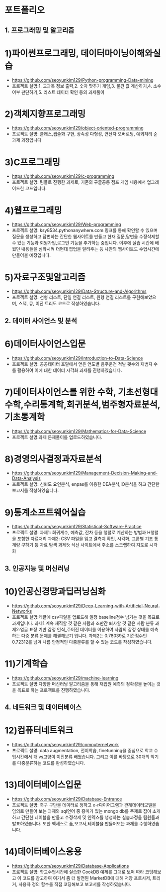 # 포트폴리오

## 1. 프로그래밍 및 알고리즘

# 1)파이썬프로그래밍, 데이터마이닝이해와실습
- https://github.com/seoyunkim129/Python-programming-Data-mining
- 프로젝트 설명:1. 교과목 정보 출력,2. 숫자 맞추기 게임,3. 물건 값 계산하기,4. 소수 여부 판단하기,5. 리스트 데이터 확인 등의 과제풀이
# 2)객체지향프로그래밍
- https://github.com/seoyunkim129/object-oriented-programming
- 프로젝트 설명: 클래스,캡슐화 구현, 상속성 다형성, 연산자 오버로딩, 예외처리 순 과제 과정입니다
# 3)C프로그래밍
- https://github.com/seoyunkim129/c-programming
- 프로젝트 설명: 팀플로 진행한 과제로, 기존의 구글공룡 점프 게임 내용에서 업그레이드한 코드입니다.
# 4)웹프로그래밍
- https://github.com/seoyunkim129/Web-programming
- 프로젝트 설명: ksy8534.pythonanywhere.com  링크를 통해 확인할 수 있으며  질문을 생성하고 답변하는 간단한 웹사이트를 만들고 현재 질문,답변을 수정삭제할 수 있는 기능과 회원가입,로그인 기능을 추가하는 중입니다.
                이후에 실습 시간에 배웠던 내용들을 심화시켜 더현대 팝업을 알려주는 등 나만의 웹사이트도 수업시간에 만들어볼 예정입니다.
# 5)자료구조및알고리즘
- https://github.com/seoyunkim129/Data-Structure-and-Algorithms
- 프로젝트 설명: 선형 리스트, 단일 연결 리스트, 원형 연결 리스트를 구현해보았으며, 스택, 큐, 이진 트리도 코드로 작성하였습니다.


  
## 2. 데이터 사이언스 및 분석

# 6)데이터사이언스입문
- https://github.com/seoyunkim129/Introduction-to-Data-Science
- 프로젝트 설명: 공공데이터 포탈에서 얻은 연도별 음주운전 적발 횟수와 재범자 수를 활용하여 이에 대한 데이터 시각화 과제를 진행하였습니다.
# 7)데이터사이언스를 위한 수학, 기초선형대수학,수리통계학,회귀분석,범주형자료분석,기초통계학
- https://github.com/seoyunkim129/Mathematics-for-Data-Science
- 프로젝트 설명:과제 문제풀이를 업로드하였습니다.
# 8)경영의사결정과자료분석
- https://github.com/seoyunkim129/Management-Decision-Making-and-Data-Analysis
- 프로젝트 설명: 신뢰도 요인분석, enpas를 이용한 DEA분석,IO분석을 하고 간단한 보고서를 작성하였습니다.
# 9)통계소프트웨어실습
- https://github.com/seoyunkim129/Statistical-Software-Practice
- 프로젝트 설명: 과제1: 회귀계수, 예측값, 잔차 등을 행렬로 계산하는 방법과 H행렬을 포함한 자료처리
                과제2: CSV 파일을 읽고 결측치 확인, 시각화, 그룹별 기초 통계량 구하기 등 자료 탐색
                과제5: 식신 사이트에서 주소를 스크랩하여 지도로 시각화



## 3. 인공지능 및 머신러닝

# 10)인공신경망과딥러닝심화
- https://github.com/seoyunkim129/Deep-Learning-with-Artificial-Neural-Networks
- 프로젝트 설명:캐글에 csv파일을 업로드해 일정 baseline점수 넘기는 것을 목표로  과제입니다.
              과제1:계속 재직할 것 같은 사람과 조만간 퇴사할 것 같은 사람 분류
              과제2:얼굴 표정 기반 감정 인식_주어진 데이터를 이용하여 사람의 감정 상태를 예측하는 다중 분류 문제를 해결해보기
              입니다. 과제2는 0.78039로 기준점수인 0.72312를 넘겨 나름 안정적인 다중분류를 할 수 있는 코드를 작성하였습니다.
# 11)기계학습
- https://github.com/seoyunkim129/machine-learning
- 프로젝트 설명:다양한 머신러닝 알고리즘을 통해 재입원 예측의 정확성을 높이는 것을 목표로 하는 프로젝트를 진행하였습니다.



## 4. 네트워크 및 데이터베이스

# 12)컴퓨터네트워크
- https://github.com/seoyunkim129/computernetwork
- 프로젝트 설명: data augmentation, 전이학습, finetunning을 중심으로 학교 수업시간에서 개 vs고양이 이진분류 배웠습니다. 그리고 이를 바탕으로 30개의 악기를 다중분류하는 코드를 완성하였습니다.
# 13)데이터베이스입문
- https://github.com/seoyunkim129/Database-Entrance
- 프로젝트 설명: 축구 구단을 데이터로 정하고 e-r다이어그램과 관계데이터모델을 임의로 만들어 보는 과제와 sql언어 중 흥미가 있는 mongo db를 주제로 잡아 소개하고 간단한 테이블을 만들고 수정삭제 및 인덱스를 생성하는 실습과정을 팀원들과 발표하였습니다.
                또한 액세스로 폼,보고서,테이블을 만들어보는 과제를 수행하였습니다.
# 14)데이터베이스응용
- https://github.com/seoyunkim129/Database-Applications
- 프로젝트 설명: 학교수업시간에 실습한 CookDB 예제를 그대로 보며 따라 코딩해보고 이 코드를 참고하여 여기서 좀 더 발전된 MarketDB에 대해 저장 프로시저, 트리거, 사용자 정의 함수를 직접 코딩해보고 보고서를 작성하였습니다.
